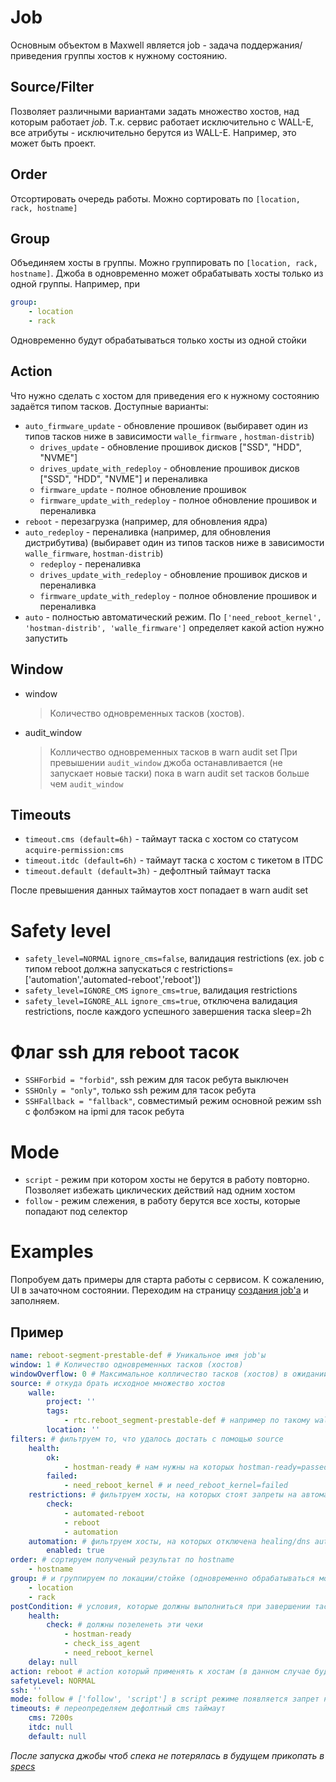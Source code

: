 # Job

Основным объектом в Maxwell является job - задача поддержания/приведения группы хостов к нужному состоянию.

## Source/Filter

Позволяет различными вариантами задать множество хостов, над которым работает _job_. Т.к. сервис работает исключительно
с WALL-E, все атрибуты - исключительно берутся из WALL-E. Например, это может быть проект.

## Order

Отсортировать очередь работы. Можно сортировать по `[location, rack, hostname]`

## Group

Объединяем хосты в группы. Можно группировать по `[location, rack, hostname]`. Джоба в одновременно может обрабатывать
хосты только из одной группы. Например, при

```yaml
group:
    - location
    - rack
```

Одновременно будут обрабатываться только хосты из одной стойки

## Action

Что нужно сделать с хостом для приведения его к нужному состоянию задаётся типом тасков. Доступные варианты:

* `auto_firmware_update` - обновление прошивок (выбиравет один из типов тасков ниже в зависимости `walle_firmware`
  , `hostman-distrib`)
    * `drives_update` - обновление прошивок дисков ["SSD", "HDD", "NVME"]
    * `drives_update_with_redeploy` - обновление прошивок дисков ["SSD", "HDD", "NVME"] и переналивка
    * `firmware_update` - полное обновление прошивок
    * `firmware_update_with_redeploy` - полное обновление прошивок и переналивка
* `reboot` - перезагрузка (например, для обновления ядра)
* `auto_redeploy` - переналивка (например, для обновления дистрибутива) (выбиравет один из типов тасков ниже в
  зависимости `walle_firmware`, `hostman-distrib`)
    * `redeploy` - переналивка
    * `drives_update_with_redeploy` - обновление прошивок дисков и переналивка
    * `firmware_update_with_redeploy` - полное обновление прошивок и переналивка
* `auto` - полностью автоматический режим. По `['need_reboot_kernel', 'hostman-distrib', 'walle_firmware']` определяет
  какой action нужно запустить

## Window

* window
  > Количество одновременных тасков (хостов).
* audit_window
  > Колличество одновременных тасков в warn audit set При превышении `audit_window` джоба останавливается (не запускает новые таски)
  пока в warn audit set тасков больше чем `audit_window`

## Timeouts

* `timeout.cms (default=6h)` - таймаут таска с хостом со статусом `acquire-permission:cms`
* `timeout.itdc (default=6h)` - таймаут таска с хостом с тикетом в ITDC
* `timeout.default (default=3h)` - дефолтный таймаут таска

После превышения данных таймаутов хост попадает в warn audit set

# Safety level

* `safety_level=NORMAL` `ignore_cms=false`, валидация restrictions (ex. job с типом reboot должна запускаться с
  restrictions=['automation','automated-reboot','reboot'])
* `safety_level=IGNORE_CMS` `ignore_cms=true`, валидация restrictions
* `safety_level=IGNORE_ALL` `ignore_cms=true`, отключена валидация restrictions, после каждого успешного завершения
  таска sleep=2h

# Флаг ssh для reboot тасок

* `SSHForbid = "forbid"`, ssh режим для тасок ребута выключен
* `SSHOnly = "only"`, только ssh режим для тасок ребута
* `SSHFallback = "fallback"`, совместимый режим основной режим ssh c фолбэком на ipmi для тасок ребута

# Mode

* `script` - режим при котором хосты не берутся в работу повторно. Позволяет избежать циклических действий над одним
  хостом
* `follow` - режим слежения, в работу берутся все хосты, которые попадают под селектор

# Examples

Попробуем дать примеры для старта работы с сервисом. К сожалению, UI в зачаточном состоянии. Переходим на
страницу [создания job'а](https://maxwell.in.yandex-team.ru/create-job) и заполняем.

## Пример

````yaml
name: reboot-segment-prestable-def # Уникальное имя job'ы
window: 1 # Количество одновременных тасков (хостов)
windowOverflow: 0 # Максимальное колличество тасков (хостов) в ожидании (когда 0 - отключено)
source: # откуда брать исходное множество хостов
    walle:
        project: ''
        tags:
            - rtc.reboot_segment-prestable-def # например по такому wall-e tag'у
        location: ''
filters: # фильтруем то, что удалось достать с помощью source
    health:
        ok:
            - hostman-ready # нам нужны на которых hostman-ready=passed
        failed:
            - need_reboot_kernel # и need_reboot_kernel=failed
    restrictions: # фильтруем хосты, на которых стоят запреты на автоматику
        check:
            - automated-reboot
            - reboot
            - automation
    automation: # фильтруем хосты, на которых отключена healing/dns automation
        enabled: true
order: # сортируем полученый результат по hostname
    - hostname
group: # и группируем по локации/стойке (одновременно обрабатываться могут только хосты из одной группы)
    - location
    - rack
postCondition: # условия, которые должны выполниться при завершении таска
    health:
        check: # должны позеленеть эти чеки
            - hostman-ready
            - check_iss_agent
            - need_reboot_kernel
    delay: null
action: reboot # action который применять к хостам (в данном случае будем ребутать хосты)
safetyLevel: NORMAL
ssh: ''
mode: follow # ['follow', 'script'] в script режиме появляется запрет на повторную обработку одного хоста
timeouts: # переопределяем дефолтный cms таймаут
    cms: 7200s
    itdc: null
    default: null
````

*После запуска джобы чтоб спека не потерялась в будущем прикопать
в [specs](https://a.yandex-team.ru/arc_vcs/infra/maxwell/specs)*
